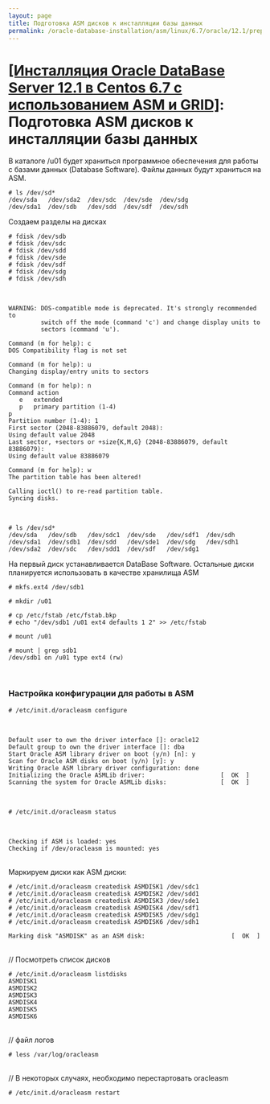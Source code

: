 ```yaml
---
layout: page
title: Подготовка ASM дисков к инсталляции базы данных
permalink: /oracle-database-installation/asm/linux/6.7/oracle/12.1/prepare-asm-disks/
---
```


# <a href="/oracle-database-installation/asm/linux/6.7/oracle/12.1/">[Инсталляция Oracle DataBase Server 12.1 в Centos 6.7 с использованием ASM и GRID]</a>: Подготовка ASM дисков к инсталляции базы данных



В каталоге /u01 будет храниться программное обеспечения для работы с базами данных (Database Software). Файлы данных будут храниться на ASM.


    # ls /dev/sd*
    /dev/sda   /dev/sda2  /dev/sdc  /dev/sde  /dev/sdg
    /dev/sda1  /dev/sdb   /dev/sdd  /dev/sdf  /dev/sdh


Создаем разделы на дисках

    # fdisk /dev/sdb
    # fdisk /dev/sdc
    # fdisk /dev/sdd
    # fdisk /dev/sde
    # fdisk /dev/sdf
    # fdisk /dev/sdg
    # fdisk /dev/sdh

<br/>


    WARNING: DOS-compatible mode is deprecated. It's strongly recommended to
             switch off the mode (command 'c') and change display units to
             sectors (command 'u').

    Command (m for help): c
    DOS Compatibility flag is not set

    Command (m for help): u
    Changing display/entry units to sectors

    Command (m for help): n
    Command action
       e   extended
       p   primary partition (1-4)
    p
    Partition number (1-4): 1
    First sector (2048-83886079, default 2048):
    Using default value 2048
    Last sector, +sectors or +size{K,M,G} (2048-83886079, default 83886079):
    Using default value 83886079

    Command (m for help): w
    The partition table has been altered!

    Calling ioctl() to re-read partition table.
    Syncing disks.


<br/>

    # ls /dev/sd*
    /dev/sda   /dev/sdb   /dev/sdc1  /dev/sde   /dev/sdf1  /dev/sdh
    /dev/sda1  /dev/sdb1  /dev/sdd   /dev/sde1  /dev/sdg   /dev/sdh1
    /dev/sda2  /dev/sdc   /dev/sdd1  /dev/sdf   /dev/sdg1


На первый диск устанавливается DataBase Software. Остальные диски планируется использовать в качестве хранилища ASM

    # mkfs.ext4 /dev/sdb1

    # mkdir /u01

    # cp /etc/fstab /etc/fstab.bkp
    # echo "/dev/sdb1 /u01 ext4 defaults 1 2" >> /etc/fstab

    # mount /u01

    # mount | grep sdb1
    /dev/sdb1 on /u01 type ext4 (rw)



<br/>

### Настройка конфигурации для работы в ASM

    # /etc/init.d/oracleasm configure

<br/>

    Default user to own the driver interface []: oracle12
    Default group to own the driver interface []: dba
    Start Oracle ASM library driver on boot (y/n) [n]: y
    Scan for Oracle ASM disks on boot (y/n) [y]: y
    Writing Oracle ASM library driver configuration: done
    Initializing the Oracle ASMLib driver:                     [  OK  ]
    Scanning the system for Oracle ASMLib disks:               [  OK  ]


<br/>

    # /etc/init.d/oracleasm status

<br/>

    Checking if ASM is loaded: yes
    Checking if /dev/oracleasm is mounted: yes


<br/>
Маркируем диски как ASM диски:


    # /etc/init.d/oracleasm createdisk ASMDISK1 /dev/sdc1
    # /etc/init.d/oracleasm createdisk ASMDISK2 /dev/sdd1
    # /etc/init.d/oracleasm createdisk ASMDISK3 /dev/sde1
    # /etc/init.d/oracleasm createdisk ASMDISK4 /dev/sdf1
    # /etc/init.d/oracleasm createdisk ASMDISK5 /dev/sdg1
    # /etc/init.d/oracleasm createdisk ASMDISK6 /dev/sdh1

    Marking disk "ASMDISK" as an ASM disk:                        [  OK  ]



<br/>
// Посмотреть список дисков

    # /etc/init.d/oracleasm listdisks
    ASMDISK1
    ASMDISK2
    ASMDISK3
    ASMDISK4
    ASMDISK5
    ASMDISK6

<br/>
// файл логов

    # less /var/log/oracleasm

<br/>
// В некоторых случаях, необходимо перестартовать oracleasm

    # /etc/init.d/oracleasm restart
